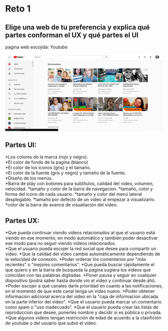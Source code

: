 # Reto 1
## Elige una web de tu preferencia y explica qué partes conforman el UX y qué partes el UI
pagina web escojida: Youtube

![YOUTUBE](assets/youtube.jpg)

## Partes UI:                                                              

*Los colores de la marca (rojo y negro).                                  
*El color de fondo de la pagina (blanco)                                  
*El color de los iconos (gris) y el tamaño.   
*El color de la fuente (gris y negro) y tamaño de la fuente.   
*Diseño de los menús.                                                                                                                              
*Barra de play con botones para subtítulos, calidad del video, volumen, velocidad.
*tamaño y color de la barra de navegacion.
*tamaño, color y forma del icono de cada usuario.
*tamaño y color del menú lateral desplegable.
*tamaño por defecto de un video al empezar a visualizarlo.
*color de la barra de avance de visualiación del video.

## Partes UX:

*Que pueda continuar viendo videos relacionados al que el usuario está viendo en ese momento, en modo automático y también poder desactivar ese modo  para no seguir viendo videos relacionados.                                                                                                                                       
*Que el usuario pueda escojer la red social que desee para compartir un video.
*Que la calidad del video cambie automáticamente dependiendo de la velocidad de conexión.
*Poder ordenar los comentarios por "más recientes" o "mejores comentarios".
*Que pueda buscar rápidamente el que quiero y en la barra de busqueda la pagina sugiera los videos que coincidan con las palabras digitadas.
*Poner pausa y seguir en cualquier dispositivo (podrá saber hasta donde vio el video y continuar desde ahi).
*Poder escojer a qué canales darle prioridad en cuanto a las notificaciones, en el momento de que este canal tenga un video nuevo.
*Poder obtener informacion adicional acerca del video en la "caja de informacion ubicada en la parte inferior del video".
*Que el usuario pueda marcar un comentario como spam o "uso inadecuado".
*Que el usuario pueda crear las listas de reproduccion que desee, ponerles nombre y decidir si es pública o privada.
*Que algunos videos tengan restricción de edad de acuerdo a la clasifición de youtube o del usuario que subió el video.
